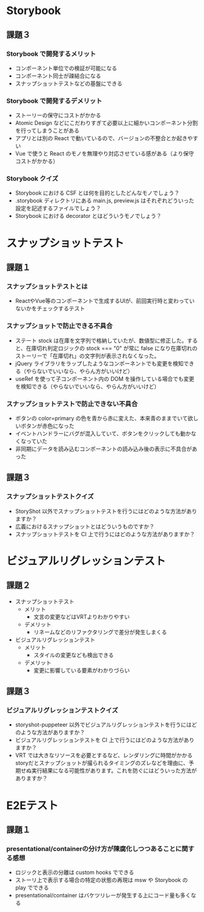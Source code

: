 # Storybook

## 課題３

### Storybook で開発するメリット
* コンポーネント単位での検証が可能になる
* コンポーネント同士が疎結合になる
* スナップショットテストなどの基盤にできる

### Storybook で開発するデメリット
* ストーリーの保守にコストがかかる
* Atomic Design などにこだわりすぎて必要以上に細かいコンポーネント分割を行ってしまうことがある
* アプリとは別の React で動いているので、バージョンの不整合とか起きやすい
* Vue で使うと React のモノを無理やり対応させている感がある（より保守コストがかかる）

### Storybook クイズ
* Storybook における CSF とは何を目的としたどんなモノでしょう？
* .storybook ディレクトリにある main.js, preview.js はそれぞれどういった設定を記述するファイルでしょう？
* Storybook における decorator とはどういうモノでしょう？


# スナップショットテスト

## 課題１

### スナップショットテストとは
* ReactやVue等のコンポーネントで生成するUIが、前回実行時と変わっていないかをチェックするテスト

### スナップショットで防止できる不具合
* ステート stock は在庫を文字列で格納していたが、数値型に修正した。すると、在庫切れ判定ロジックの stock === "0" が常に false になり在庫切れのストーリーで「在庫切れ」の文字列が表示されなくなった。
* jQuery ライブラリをラップしたようなコンポーネントでも変更を検知できる（やらないでいいなら、やらん方がいいけど）
* useRef を使って子コンポーネント内の DOM を操作している場合でも変更を検知できる（やらないでいいなら、やらん方がいいけど）

### スナップショットテストで防止できない不具合
* ボタンの color=primary の色を青から赤に変えた、本来青のままでいて欲しいボタンが赤色になった
* イベントハンドラーにバグが混入していて、ボタンをクリックしても動かなくなっていた
* 非同期にデータを読み込むコンポーネントの読み込み後の表示に不具合があった

## 課題３

### スナップショットテストクイズ
* StoryShot 以外でスナップショットテストを行うにはどのような方法がありますか？
* 広義におけるスナップショットとはどういうものですか？
* スナップショットテストを CI 上で行うにはどのような方法がありますか？

# ビジュアルリグレッションテスト

## 課題２

* スナップショットテスト
  * メリット
    * 文言の変更などはVRTよりわかりやすい
  * デメリット
    * リネームなどのリファクタリングで差分が発生しまくる
* ビジュアルリグレッションテスト
  * メリット
    * スタイルの変更なども検出できる
  * デメリット
    * 変更に影響している要素がわかりづらい

## 課題３

### ビジュアルリグレッションテストクイズ
* storyshot-puppeteer 以外でビジュアルリグレッションテストを行うにはどのような方法がありますか？
* ビジュアルリグレッションテストを CI 上で行うにはどのような方法がありますか？
* VRT では大きなリソースを必要とするなど、レンダリングに時間がかかるstoryだとスナップショットが撮られるタイミングのズレなどを理由に、予期せぬ実行結果になる可能性があります。これを防ぐにはどういった方法がありますか？

# E2Eテスト

## 課題１

### presentational/containerの分け方が陳腐化しつつあることに関する感想

* ロジックと表示の分離は custom hooks でできる
* ストーリ上で表示する場合の特定の状態の再現は msw や Storybook の play でできる
* presentational/container はバケツリレーが発生する上にコード量も多くなる 